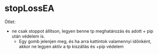 # stopLossEA

Ötlet:
* ne csak stoppot állítson, legyen benne tp meghatározás és adott + pip után védelem is.
   * Egy gomb jelenjen meg, és ha arra kattintok valamennyi időnként, akkor ne legyen aktív a tp kiszállás és +pip védelem
